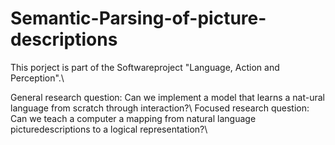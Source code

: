# Semantic-Parsing-of-picture-descriptions
This porject is part of the Softwareproject "Language, Action and Perception".\\

General research question:  Can we implement a model that learns a nat-ural language from scratch through interaction?\\
Focused research question:  Can we teach a computer a mapping from natural language picturedescriptions to a logical representation?\\
